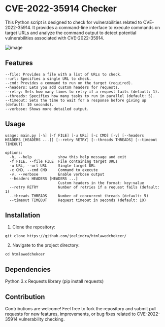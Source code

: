 # CVE-2022-35914 Checker

This Python script is designed to check for vulnerabilities related to CVE-2022-35914. It provides a command-line interface to execute commands on target URLs and analyze the command output to detect potential vulnerabilities associated with CVE-2022-35914.

![image](https://github.com/user-attachments/assets/40cae1c0-6cb1-404c-8e54-f63e7e27585a)


## Features

```
--file: Provides a file with a list of URLs to check.
--url: Specifies a single URL to check.
--cmd: Provides a command to run on the target (required).
--headers: Lets you add custom headers for requests.
--retry: Sets how many times to retry if a request fails (default: 1).
--threads: Specifies how many tasks to run in parallel (default: 5).
--timeout: Sets the time to wait for a response before giving up (default: 10 seconds).
--verbose: Shows more detailed output.
```
## Usage

```
usage: main.py [-h] [-f FILE] [-u URL] [-c CMD] [-v] [--headers HEADERS [HEADERS ...]] [--retry RETRY] [--threads THREADS] [--timeout TIMEOUT]

options:
  -h, --help            show this help message and exit
  -f FILE, --file FILE  File containing target URLs
  -u URL, --url URL     Single target URL
  -c CMD, --cmd CMD     Command to execute
  -v, --verbose         Enable verbose output
  --headers HEADERS [HEADERS ...]
                        Custom headers in the format: key:value
  --retry RETRY         Number of retries if a request fails (default: 1)
  --threads THREADS     Number of concurrent threads (default: 5)
  --timeout TIMEOUT     Request timeout in seconds (default: 10)
```

## Installation
1. Clone the repository:
```
git clone https://github.com/joelindra/htmlawedchekcer/
```
2. Navigate to the project directory:
```
cd htmlawedchekcer
```

## Dependencies
Python 3.x
Requests library (pip install requests)

## Contribution
Contributions are welcome! Feel free to fork the repository and submit pull requests for new features, improvements, or bug fixes related to CVE-2022-35914 vulnerability checking.
